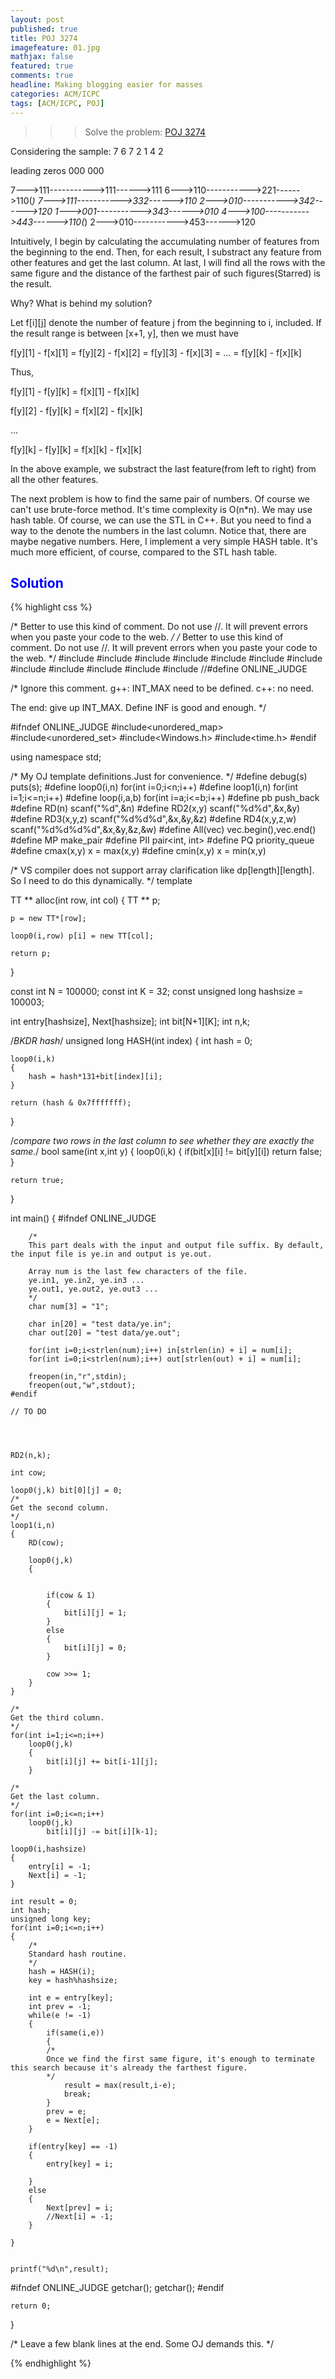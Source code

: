 ```yaml
---
layout: post
published: true
title: POJ 3274
imagefeature: 01.jpg
mathjax: false
featured: true
comments: true
headline: Making blogging easier for masses
categories: ACM/ICPC
tags: [ACM/ICPC, POJ]
---
```

>>> Solve the problem: [POJ 3274](http://poj.org/problem?id=3274)

Considering the sample: 7 6 7 2 1 4 2

leading zeros       000       000

7--->111----------->111------>111
6--->110----------->221------>110(*)
7--->111----------->332------>110
2--->010----------->342------>120
1--->001----------->343------>010
4--->100----------->443------>110(*)
2--->010----------->453------>120

Intuitively, I begin by calculating the accumulating number of features from the beginning to the end. Then, for each result, I substract any feature from other features and get the last column.
At last, I will find all the rows with the same figure and the distance of the farthest pair of such figures(Starred) is the result.

Why? What is behind my solution?

Let f[i][j] denote the number of feature j from the beginning to i, included. If the result range is between [x+1, y], then we must have 

f[y][1] -  f[x][1] = f[y][2] -  f[x][2] = f[y][3] -  f[x][3] = ... = f[y][k] -  f[x][k]

Thus, 

f[y][1] -  f[y][k] = f[x][1] -  f[x][k]

f[y][2] -  f[y][k] = f[x][2] -  f[x][k]

...

f[y][k] -  f[y][k] = f[x][k] -  f[x][k]

In the above example, we substract the last feature(from left to right) from all the other features.

The next problem is how to find the same pair of numbers. Of course we can't use brute-force method. It's time complexity is O(n*n). 
We may use hash table. Of course, we can use the STL in C++. But you need to find a way to the denote the numbers in the last column. Notice that, there are maybe negative numbers.
Here, I implement a very simple HASH table. It's much more efficient, of course, compared to the STL hash table.

<h2><font color="blue">Solution</font></h2>

{% highlight css %}

/*
	Better to use this kind of comment. Do not use //.
	It will prevent errors when you paste your code to the web.
*/
/*
	Better to use this kind of comment. Do not use //.
	It will prevent errors when you paste your code to the web.
*/
#include <set>
#include <map>
#include <list>
#include <cmath>
#include <queue>
#include <stack>
#include <string>
#include <vector>
#include <cstdio>
#include <cstring>
#include <iostream>
#include <algorithm>
//#define ONLINE_JUDGE


/*
Ignore this comment.
g++: INT_MAX need to be defined.
c++: no need.

The end: give up INT_MAX. Define INF is good and enough.
*/


#ifndef ONLINE_JUDGE
	#include<unordered_map>
	#include<unordered_set>
	#include<Windows.h>
	#include<time.h>
#endif

using namespace std;

/*
My OJ template definitions.Just for convenience.
*/
#define debug(s) puts(s);
#define loop0(i,n) for(int i=0;i<n;i++)
#define loop1(i,n) for(int i=1;i<=n;i++)
#define loop(i,a,b) for(int i=a;i<=b;i++)
#define pb push_back
#define RD(n) scanf("%d",&n)
#define RD2(x,y) scanf("%d%d",&x,&y)
#define RD3(x,y,z) scanf("%d%d%d",&x,&y,&z)
#define RD4(x,y,z,w) scanf("%d%d%d%d",&x,&y,&z,&w)
#define All(vec) vec.begin(),vec.end()
#define MP make_pair
#define PII pair<int, int>
#define PQ priority_queue
#define cmax(x,y) x = max(x,y)
#define cmin(x,y) x = min(x,y)

/*
VS compiler does not support array clarification like dp[length][length].
So I need to do this dynamically.
*/
template<typename TT>

TT ** alloc(int row, int col)
{
	TT ** p;

	p = new TT*[row];

	loop0(i,row) p[i] = new TT[col];

	return p;
}

const int N = 100000;
const int K = 32;
const unsigned long hashsize = 100003;

int entry[hashsize], Next[hashsize];
int bit[N+1][K];
int n,k;

/*BKDR hash*/
unsigned long HASH(int index)
{
	int hash = 0;

	loop0(i,k)
	{
		hash = hash*131+bit[index][i];
	}

	return (hash & 0x7fffffff);
}

/*compare two rows in the last column to see whether they are exactly the same.*/
bool same(int x,int y)
{
	loop0(i,k)
	{
		if(bit[x][i] != bit[y][i]) return false;
	}

	return true;
}



int main()
{
	#ifndef ONLINE_JUDGE
	
		/*
		This part deals with the input and output file suffix. By default, the input file is ye.in and output is ye.out.

		Array num is the last few characters of the file.
		ye.in1, ye.in2, ye.in3 ...
		ye.out1, ye.out2, ye.out3 ...
		*/
		char num[3] = "1";

		char in[20] = "test data/ye.in";
		char out[20] = "test data/ye.out";

		for(int i=0;i<strlen(num);i++) in[strlen(in) + i] = num[i];
		for(int i=0;i<strlen(num);i++) out[strlen(out) + i] = num[i];

		freopen(in,"r",stdin);
		freopen(out,"w",stdout);
	#endif

	// TO DO
	

	

	RD2(n,k);

	int cow;

	loop0(j,k) bit[0][j] = 0;
	/*
	Get the second column.
	*/
	loop1(i,n)
	{
		RD(cow);

		loop0(j,k)
		{
			

			if(cow & 1)
			{
				bit[i][j] = 1;
			}
			else
			{
				bit[i][j] = 0;
			}

			cow >>= 1;
		}
	}

	/*
	Get the third column.
	*/
	for(int i=1;i<=n;i++)
		loop0(j,k)
		{
			bit[i][j] += bit[i-1][j];
		}
	
	/*
	Get the last column.
	*/
	for(int i=0;i<=n;i++)
		loop0(j,k)
			bit[i][j] -= bit[i][k-1];

	loop0(i,hashsize)
	{
		entry[i] = -1;
		Next[i] = -1;
	}
	
	int result = 0;
	int hash;
	unsigned long key;
	for(int i=0;i<=n;i++)
	{
		/*
		Standard hash routine.
		*/
		hash = HASH(i);
		key = hash%hashsize;

		int e = entry[key];
		int prev = -1;
		while(e != -1)
		{
			if(same(i,e))
			{
			/*
			Once we find the first same figure, it's enough to terminate this search because it's already the farthest figure.
			*/	
				result = max(result,i-e);
				break;
			}
			prev = e;
			e = Next[e];
		}

		if(entry[key] == -1)
		{
			entry[key] = i;
			
		}
		else
		{
			Next[prev] = i;
			//Next[i] = -1;
		}

	}


	printf("%d\n",result);





#ifndef ONLINE_JUDGE
	getchar();
	getchar();
#endif

	return 0;
}


/*
	Leave a few blank lines at the end. Some OJ demands this.
*/




	
{% endhighlight %}
